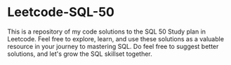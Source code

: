 # Leetcode-SQL-50
This is a repository of my code solutions to the SQL 50 Study plan in Leetcode.  Feel free to explore, learn, and use these solutions as a valuable resource in your journey to mastering SQL.
Do feel free to suggest better solutions, and let's grow the SQL skillset together. 
